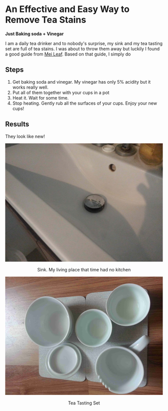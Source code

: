 # An Effective and Easy Way to Remove Tea Stains

**Just Baking soda + Vinegar**

I am a daily tea drinker and to nobody's surprise, my sink and my tea tasting set are full of tea stains. I was about to throw them away but luckily I found a good guide from [Mei Leaf](https://www.youtube.com/watch?v=nW3oMtdT8nU). Based on that guide, I simply do

## Steps

1. Get baking soda and vinegar. My vinegar has only 5% acidity but it works really well.
2. Put all of them together with your cups in a pot
3. Heat it. Wait for some time.
4. Stop heating. Gently rub all the surfaces of your cups. Enjoy your new cups!

## Results

They look like new!

![sink-clean](https://raw.githubusercontent.com/tkiat/my-writings-public/main/blog-data/image/sink-clean.jpg)

<center>Sink. My living place that time had no kitchen</center>

![tea_tasting_set-clean](https://raw.githubusercontent.com/tkiat/my-writings-public/main/blog-data/image/tea_tasting_set-clean.jpg)

<center>Tea Tasting Set</center>
